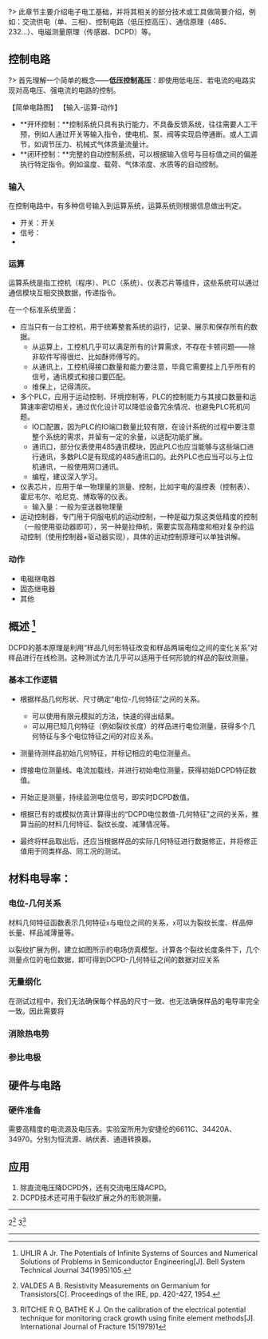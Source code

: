 
?> 此章节主要介绍电子电工基础，并将其相关的部分技术或工具做简要介绍，例如：交流供电（单、三相）、控制电路（低压控高压）、通信原理（485、232...）、电磁测量原理（传感器、DCPD）等。

## 控制电路
?> 首先理解一个简单的概念——**低压控制高压**：即使用低电压、若电流的电路实现对高电压、强电流的电路的控制。

【简单电路图】
【输入-运算-动作】

- **开环控制：**控制系统只具有执行能力，不具备反馈系统，往往需要人工干预，例如人通过开关等输入指令，使电机、泵、阀等实现启停通断。或人工调节，如调节压力、机械式气体质量流量计。
- **闭环控制：**完整的自动控制系统，可以根据输入信号与目标值之间的偏差执行特定指令。例如温度、载荷、气体浓度、水质等的自动控制。

### 输入
在控制电路中，有多种信号输入到运算系统，运算系统则根据信息做出判定。
- 开关：开关
- 信号：
-

### 运算
运算系统是指工控机（程序）、PLC（系统）、仪表芯片等组件，这些系统可以通过通信模块互相交换数据，传递指令。

在一个标准系统里面：
- 应当只有一台工控机，用于统筹整套系统的运行，记录、展示和保存所有的数据。
  - 从运算上，工控机几乎可以满足所有的计算需求，不存在卡顿问题——除非软件写得很烂、比如酥师傅写的。
  - 从通讯上，工控机得接口数量和能力要注意，毕竟它需要挂上几乎所有的信号，通讯模式和接口要匹配。
  - 维保上，记得清灰。
- 多个PLC，应用于运动控制、环境控制等，PLC的控制能力与其接口数量和运算速率密切相关，通过优化设计可以降低设备冗余情况、也避免PLC死机问题。
  - IO口配置，因为PLC的IO端口数量比较有限，在设计系统的过程中要注意整个系统的需求，并留有一定的余量，以适配功能扩展。
  - 通讯口，部分仪表使用485通讯模块，因此PLC也应当能够与这些端口进行通讯，多数PLC是有现成的485通讯口的。此外PLC也应当可以与上位机通讯，一般使用网口通讯。
  - 编程，建议深入学习。
- 仪表芯片，应用于单一物理量的测量、控制，比如宇电的温控表（控制表）、霍尼韦尔、哈尼克、博取等的仪表。
  - 输入量：一般为变送器物理量
- 运动控制器，专门用于伺服电机的运动控制，一种是磁力泵这类低精度的控制（一般使用驱动器即可），另一种是拉伸机，需要实现高精度和相对复杂的运动控制（使用控制器+驱动器实现），具体的运动控制原理可以单独讲解。
### 动作
- 电磁继电器
- 固态继电器
- 其他


## 概述 [^1]

DCPD的基本原理是利用“样品几何形特征改变和样品两端电位之间的变化关系”对样品进行在线检测。这种测试方法几乎可以适用于任何形貌的样品的裂纹测量。

### 基本工作逻辑

* 根据样品几何形状、尺寸确定“电位-几何特征”之间的关系。

  * 可以使用有限元模拟的方法，快速的得出结果。
  * 可以用已知几何特征（例如裂纹长度）的样品进行电位测量，获得多个几何特征与多个电位特征之间的对应关系。
* 测量待测样品初始几何特征，并标记相应的电位测量点。
* 焊接电位测量线、电流加载线，并进行初始电位测量，获得初始DCPD特征数值。
* 开始正是测量，持续监测电位信号，即实时DCPD数值。
* 根据已有的或模拟仿真计算得出的“DCPD电位数值-几何特征”之间的关系，推算当前的材料几何特征、裂纹长度、减薄情况等。
* 最终将样品取出后，还应当根据样品的实际几何特征进行数据修正，并将修正值用于同类样品、同工况的测试。

## 材料电导率：

### 电位-几何关系

材料几何特征函数表示几何特征`x`与电位之间的关系，`x`可以为裂纹长度、样品伸长量、样品减薄量等。

以裂纹扩展为例，建立如图所示的电场仿真模型。计算各个裂纹长度条件下，几个测量点位的电位数据，即可得到DCPD-几何特征之间的数据对应关系

### 无量纲化

在测试过程中，我们无法确保每个样品的尺寸一致、也无法确保样品的电导率完全一致。因此需要将

### 消除热电势

### 参比电极

## 硬件与电路

### 硬件准备

需要高精度的电流源及电压表。实验室所用为安捷伦的6611C、34420A、34970。分别为恒流源、纳伏表、通道转换器。

## 应用

1. 除直流电压降DCPD外，还有交流电压降ACPD。
2. DCPD技术还可用于裂纹扩展之外的形貌测量。

---

2[^2] 3[^3]

---

[^1]: UHLIR A Jr. The Potentials of Infinite Systems of Sources and Numerical Solutions of Problems in Semiconductor Engineering[J]. Bell System Technical Journal 34(1995)105.

[^2]: VALDES A B. Resistivity Measurements on Germanium for Transistors[C]. Proceedings of the IRE, pp. 420-427, 1954.

[^3]: RITCHIE R O, BATHE K J. On the calibration of the electrical potential technique for monitoring crack growth using finite element methods[J]. International Journal of Fracture 15(1979)1
